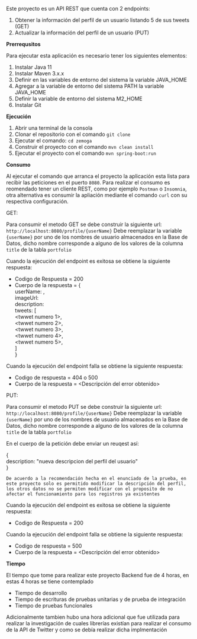 Este proyecto es un API REST que cuenta con 2 endpoints:

1. Obtener la información del perfil de un usuario listando 5 de sus tweets (GET)
2. Actualizar la información del perfil de un usuario (PUT)

**Prerrequsitos**

Para ejecutar esta aplicación es necesario tener los siguientes elementos:

1. Instalar Java 11
2. Instalar Maven 3.x.x
3. Definir en las variables de entorno del sistema la variable JAVA_HOME
4. Agregar a la variable de entorno del sistema PATH la variable JAVA_HOME
5. Definir la variable de entorno del sistema M2_HOME
6. Instalar Git


**Ejecución**

1. Abrir una terminal de la consola
2. Clonar el repositorio con el comando `git clone`
3. Ejecutar el comando: `cd zemoga`
4. Construir el proyecto con el comando `mvn clean install`
5. Ejecutar el proyecto con el comando `mvn spring-boot:run`


**Consumo**

Al ejecutar el comando que arranca el proyecto la aplicación esta lista para recibir
las peticiones en el puerto `8080`. Para realizar el consumo es reomendado tener un 
cliente REST, como por ejemplo `Postman` o `Insomnia`, otra alternativa es consumir
la apliación mediante el comando `curl` con su respectiva configuración.

GET:

Para consumir el metodo GET se debe construir la siguiente url: `http://localhost:8080/profile/{userName}`
Debe reemplazar la variable `{userName}` por uno de los nombres de usuario almacenados en la Base de Datos,
dicho nombre corresponde a alguno de los valores de la columna `title` de la tabla `portfolio`

Cuando la ejecución del endpoint es exitosa se obtiene la siguiente respuesta:

- Codigo de Respuesta = 200
- Cuerpo de la respuesta = {  
    userName: <nombre del usuario>,  
    imageUrl: <url de la imagen del perfil>    
    description: <descripcion del perfil del usuario>  
    tweets: [  
       <twwet numero 1>,  
       <twwet numero 2>,  
       <twwet numero 3>,  
       <twwet numero 4>,  
       <twwet numero 5>,  
    ]  
}


Cuando la ejecución del endpoint falla se obtiene la siguiente respuesta:

- Codigo de respuesta = 404 o 500
- Cuerpo de la respuesta = <Descripción del error obtenido>


PUT:

Para consumir el metodo PUT se debe construir la siguiente url: `http://localhost:8080/profile/{userName}`
Debe reemplazar la variable `{userName}` por uno de los nombres de usuario almacenados en la Base de Datos,
dicho nombre corresponde a alguno de los valores de la columna `title` de la tabla `portfolio`

En el cuerpo de la petición debe enviar un reuqest así:

{  
description: "nueva descripcion del perfil del usuario"  
}

`De acuerdo a la recomendación hecha en el enunciado de la prueba, en este proyecto solo es permitido
modificar la descripción del perfil, los otros datos no se permiten modificar con el proposito de no 
afectar el funcionamiento para los registros ya existentes`

Cuando la ejecución del endpoint es exitosa se obtiene la siguiente respuesta:

- Codigo de Respuesta = 200

Cuando la ejecución del endpoint falla se obtiene la siguiente respuesta:

- Codigo de respuesta = 500
- Cuerpo de la respuesta = <Descripción del error obtenido>

**Tiempo**

El tiempo que tome para realizar este proyecto Backend fue de 4 horas, en estas 4 horas se tiene contemplado

- Tiempo de desarrollo
- Tiempo de escrituras de pruebas unitarias y de prueba de integración
- Tiempo de pruebas funcionales

Adicionalmente tambien hubo una hora adicional que fue utilizada para realizar la investigación de cuales librerías existían
para realizar el consumo de la API de Twitter y como se debía realizar dicha implmentación



